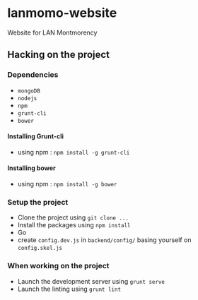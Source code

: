 # lanmomo-website
Website for LAN Montmorency

## Hacking on the project

### Dependencies
 * `mongoDB`
 * `nodejs`
 * `npm`
 * `grunt-cli`
 * `bower`

#### Installing Grunt-cli
 * using npm : `npm install -g grunt-cli`

#### Installing bower
 * using npm : `npm install -g bower`

### Setup the project
 * Clone the project using `git clone ...`
 * Install the packages using `npm install`
 * Go 
 * create `config.dev.js` in `backend/config/` basing yourself on `config.skel.js`

### When working on the project

* Launch the development server using `grunt serve`
* Launch the linting using `grunt lint`
